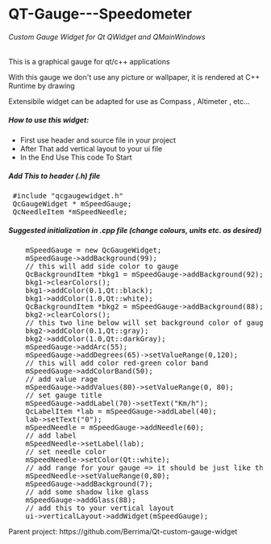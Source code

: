 # QT-Gauge---Speedometer

<h6> Custom Gauge Widget for Qt QWidget and QMainWindows </h1>

<p> This is a graphical gauge for qt/c++ applications </p>
<p> With this gauge we don't use any picture or wallpaper, it is rendered at C++ Runtime by drawing </p>
<p> Extensibile widget can be adapted for use as Compass , Altimeter , etc... </p>
<h5> How to use this widget: </h5> 
<ul>
<li> First use header and source file in your project </li>
<li> After That add vertical layout to your ui file </li>
<li> In the End Use This code To Start </li>
</ul>
<h5> Add This to header (.h) file </h5>
<pre>
 #include "qcgaugewidget.h"
 QcGaugeWidget * mSpeedGauge;
 QcNeedleItem *mSpeedNeedle;
</pre>
<h5> Suggested initialization in .cpp file (change colours, units etc. as desired) </h5>
<pre>
    mSpeedGauge = new QcGaugeWidget;
    mSpeedGauge->addBackground(99);
    // this will add side color to gauge
    QcBackgroundItem *bkg1 = mSpeedGauge->addBackground(92);
    bkg1->clearColors();
    bkg1->addColor(0.1,Qt::black);
    bkg1->addColor(1.0,Qt::white);
    QcBackgroundItem *bkg2 = mSpeedGauge->addBackground(88);
    bkg2->clearColors();
    // this two line below will set background color of gauge
    bkg2->addColor(0.1,Qt::gray);
    bkg2->addColor(1.0,Qt::darkGray);
    mSpeedGauge->addArc(55);
    mSpeedGauge->addDegrees(65)->setValueRange(0,120);
    // this will add color red-green color band
    mSpeedGauge->addColorBand(50);
    // add value rage
    mSpeedGauge->addValues(80)->setValueRange(0, 80);
    // set gauge title
    mSpeedGauge->addLabel(70)->setText("Km/h");
    QcLabelItem *lab = mSpeedGauge->addLabel(40);
    lab->setText("0");
    mSpeedNeedle = mSpeedGauge->addNeedle(60);
    // add label 
    mSpeedNeedle->setLabel(lab);
    // set needle color 
    mSpeedNeedle->setColor(Qt::white);
    // add range for your gauge => it should be just like the gauge range 
    mSpeedNeedle->setValueRange(0,80);
    mSpeedGauge->addBackground(7);
    // add some shadow like glass
    mSpeedGauge->addGlass(88);
    // add this to your vertical layout
    ui->verticalLayout->addWidget(mSpeedGauge);
</pre>

<p> Parent project: https://github.com/Berrima/Qt-custom-gauge-widget </p>
